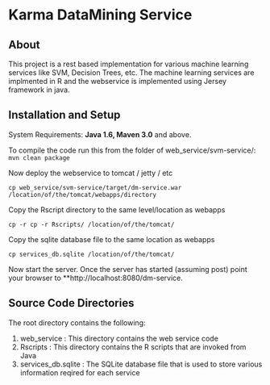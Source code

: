 Karma DataMining Service
========================

## About
This project is a rest based implementation for various machine learning services like SVM, Decision Trees, etc. The machine learning services are implmented in R and the webservice is implemented using Jersey framework in java.

## Installation and Setup ##
System Requirements: **Java 1.6, Maven 3.0** and above.

To compile the code run this from the folder of web_service/svm-service/:
`mvn clean package`

Now deploy the webservice to tomcat / jetty / etc
```
cp web_service/svm-service/target/dm-service.war /location/of/the/tomcat/webapps/directory
```
Copy the Rscript directory to the same level/location as webapps
```
cp -r cp -r Rscripts/ /location/of/the/tomcat/
```
Copy the sqlite database file to the same location as webapps
```
cp services_db.sqlite /location/of/the/tomcat/
```
Now start the server. Once the server has started (assuming post) point your browser to **http://localhost:8080/dm-service.

## Source Code Directories ##
The root directory contains the following:

1. web_service : This directory contains the web service code
2. Rscripts : This directory contains the R scripts that are invoked from Java
3. services_db.sqlite : The SQLite database file that is used to store various information reqired for each service


